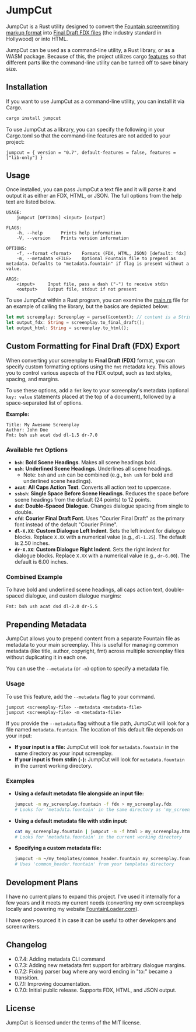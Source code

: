 # JumpCut

JumpCut is a Rust utility designed to convert the [Fountain screenwriting markup format][fountain] into [Final Draft FDX files][FDX] (the industry standard in Hollywood) or into HTML.

JumpCut can be used as a command-line utility, a Rust library, or as a WASM package. Because of this, the project utilizes cargo [features][] so that different parts like the command-line utility can be turned off to save binary size.

## Installation

If you want to use JumpCut as a command-line utility, you can install it via Cargo.

```sh
cargo install jumpcut
```

To use JumpCut as a library, you can specify the following in your Cargo.toml so that the command-line features are not added to your project:

`jumpcut = { version = "0.7", default-features = false, features = ["lib-only"] }`

## Usage

Once installed, you can pass JumpCut a text file and it will parse it and output it as either an FDX, HTML, or JSON. The full options from the help text are listed below.

```
USAGE:
    jumpcut [OPTIONS] <input> [output]

FLAGS:
    -h, --help       Prints help information
    -V, --version    Prints version information

OPTIONS:
    -f, --format <format>    Formats (FDX, HTML, JSON) [default: fdx]
    -m, --metadata <FILE>    Optional Fountain file to prepend as metadata. Defaults to "metadata.fountain" if flag is present without a value.

ARGS:
    <input>     Input file, pass a dash ("-") to receive stdin
    <output>    Output file, stdout if not present
```

To use JumpCut within a Rust program, you can examine the [main.rs](src/bin/main.rs) file for an example of calling the library, but the basics are depicted below:

```rust
let mut screenplay: Screenplay = parse(&content); // content is a String provided by your application
let output_fdx: String = screenplay.to_final_draft();
let output_html: String = screenplay.to_html();
```

## Custom Formatting for Final Draft (FDX) Export

When converting your screenplay to **Final Draft (FDX)** format, you can specify custom formatting options using the `fmt` metadata key. This allows you to control various aspects of the FDX output, such as text styles, spacing, and margins.

To use these options, add a `fmt` key to your screenplay's metadata (optional `key: value` statements placed at the top of a document), followed by a space-separated list of options.

**Example:**

```
Title: My Awesome Screenplay
Author: John Doe
Fmt: bsh ush acat dsd dl-1.5 dr-7.0
```

### Available `fmt` Options

  * **`bsh`**: **Bold Scene Headings**. Makes all scene headings bold.
  * **`ush`**: **Underlined Scene Headings**. Underlines all scene headings.
      * Note: `bsh` and `ush` can be combined (e.g., `bsh ush` for bold and underlined scene headings).
  * **`acat`**: **All Caps Action Text**. Converts all action text to uppercase.
  * **`ssbsh`**: **Single Space Before Scene Headings**. Reduces the space before scene headings from the default (24 points) to 12 points.
  * **`dsd`**: **Double-Spaced Dialogue**. Changes dialogue spacing from single to double.
  * **`cfd`**: **Courier Final Draft Font**. Uses "Courier Final Draft" as the primary font instead of the default "Courier Prime".
  * **`dl-X.XX`**: **Custom Dialogue Left Indent**. Sets the left indent for dialogue blocks. Replace `X.XX` with a numerical value (e.g., `dl-1.25`). The default is 2.50 inches.
  * **`dr-X.XX`**: **Custom Dialogue Right Indent**. Sets the right indent for dialogue blocks. Replace `X.XX` with a numerical value (e.g., `dr-6.00`). The default is 6.00 inches.

### Combined Example

To have bold and underlined scene headings, all caps action text, double-spaced dialogue, and custom dialogue margins:

```
Fmt: bsh ush acat dsd dl-2.0 dr-5.5
```

## Prepending Metadata

JumpCut allows you to prepend content from a separate Fountain file as metadata to your main screenplay. This is useful for managing common metadata (like title, author, copyright, fmt) across multiple screenplay files without duplicating it in each one.

You can use the `--metadata` (or `-m`) option to specify a metadata file.

### Usage

To use this feature, add the `--metadata` flag to your command.

```
jumpcut <screenplay-file> --metadata <metadata-file>
jumpcut <screenplay-file> -m <metadata-file>
```

If you provide the `--metadata` flag without a file path, JumpCut will look for a file named `metadata.fountain`. The location of this default file depends on your input:

*   **If your input is a file:** JumpCut will look for `metadata.fountain` in the same directory as your input screenplay.
*   **If your input is from stdin (`-`):** JumpCut will look for `metadata.fountain` in the current working directory.

### Examples

*   **Using a default metadata file alongside an input file:**
    ```sh
    jumpcut -m my_screenplay.fountain -f fdx > my_screenplay.fdx
    # Looks for 'metadata.fountain' in the same directory as 'my_screenplay.fountain'
    ```

*   **Using a default metadata file with stdin input:**
    ```sh
    cat my_screenplay.fountain | jumpcut -m -f html > my_screenplay.html
    # Looks for 'metadata.fountain' in the current working directory
    ```

*   **Specifying a custom metadata file:**
    ```sh
    jumpcut -m ~/my_templates/common_header.fountain my_screenplay.fountain -f json > my_screenplay.json
    # Uses 'common_header.fountain' from your templates directory
    ```

## Development Plans

I have no current plans to expand this project. I've used it internally for a few years and it meets my current needs (converting my own screenplays locally and powering my website [FountainLoader.com][]).

I have open-sourced it in case it can be useful to other developers and screenwriters.

## Changelog

- 0.7.4: Adding metadata CLI command
- 0.7.3: Adding new metadata fmt support for arbitrary dialogue margins.
- 0.7.2: Fixing parser bug where any word ending in "to:" became a transition.
- 0.7.1: Improving documentation.
- 0.7.0: Initial public release. Supports FDX, HTML, and JSON output.

## License

JumpCut is licensed under the terms of the MIT license.

[fountain]: https://fountain.io/
[FDX]: https://www.finaldraft.com/
[features]: https://doc.rust-lang.org/cargo/reference/features.html
[FountainLoader.com]: https://fountainloader.com
